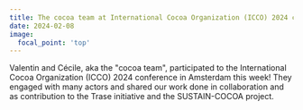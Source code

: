 ```yaml
---
title: The cocoa team at International Cocoa Organization (ICCO) 2024 conference
date: 2024-02-08
image:
  focal_point: 'top'
---
```


<!--more-->

Valentin and Cécile, aka the "cocoa team", participated to the International Cocoa Organization (ICCO) 2024 conference in Amsterdam this week!
They engaged with many actors and shared our work done in collaboration and as contribution to the Trase initiative and the SUSTAIN-COCOA project. 
